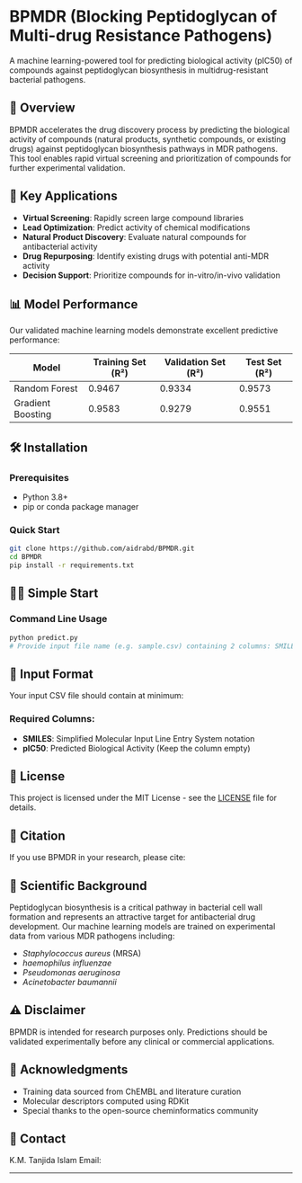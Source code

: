 # BPMDR (Blocking Peptidoglycan of Multi-drug Resistance Pathogens)

A machine learning-powered tool for predicting biological activity (pIC50) of compounds against peptidoglycan biosynthesis in multidrug-resistant bacterial pathogens.

## 🎯 Overview

BPMDR accelerates the drug discovery process by predicting the biological activity of compounds (natural products, synthetic compounds, or existing drugs) against peptidoglycan biosynthesis pathways in MDR pathogens. This tool enables rapid virtual screening and prioritization of compounds for further experimental validation.

## 🚀 Key Applications

* **Virtual Screening**: Rapidly screen large compound libraries
* **Lead Optimization**: Predict activity of chemical modifications  
* **Natural Product Discovery**: Evaluate natural compounds for antibacterial activity
* **Drug Repurposing**: Identify existing drugs with potential anti-MDR activity
* **Decision Support**: Prioritize compounds for in-vitro/in-vivo validation

## 📊 Model Performance

Our validated machine learning models demonstrate excellent predictive performance:

| Model | Training Set (R²) | Validation Set (R²) | Test Set (R²) |
|-------|------------------|-------------------|---------------|
| Random Forest | 0.9467 | 0.9334 | 0.9573 |
| Gradient Boosting | 0.9583 | 0.9279 | 0.9551 |

## 🛠️ Installation

### Prerequisites

* Python 3.8+
* pip or conda package manager

### Quick Start

```bash
git clone https://github.com/aidrabd/BPMDR.git
cd BPMDR
pip install -r requirements.txt
```

## 🏃‍♂️ Simple Start

### Command Line Usage

```bash
python predict.py
# Provide input file name (e.g. sample.csv) containing 2 columns: SMILES, pIC50 (Keep pIC50 Column Enpty) 
```

## 📝 Input Format

Your input CSV file should contain at minimum:

### Required Columns:
* **SMILES**: Simplified Molecular Input Line Entry System notation
* **pIC50**: Predicted Biological Activity (Keep the column empty)

## 📄 License

This project is licensed under the MIT License - see the [LICENSE](LICENSE) file for details.

## 📖 Citation

If you use BPMDR in your research, please cite:

## 🔬 Scientific Background

Peptidoglycan biosynthesis is a critical pathway in bacterial cell wall formation and represents an attractive target for antibacterial drug development. Our machine learning models are trained on experimental data from various MDR pathogens including:

- *Staphylococcus aureus* (MRSA)
- *haemophilus influenzae* 
- *Pseudomonas aeruginosa*
- *Acinetobacter baumannii*

## ⚠️ Disclaimer

BPMDR is intended for research purposes only. Predictions should be validated experimentally before any clinical or commercial applications.

## 🙏 Acknowledgments

- Training data sourced from ChEMBL and literature curation
- Molecular descriptors computed using RDKit
- Special thanks to the open-source cheminformatics community

## 🙏 Contact

K.M. Tanjida Islam
Email: 

---
